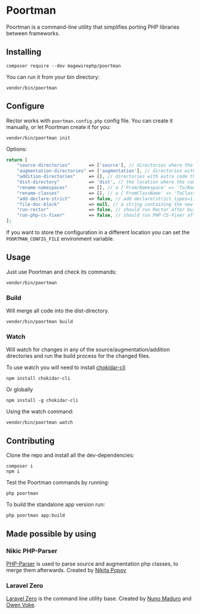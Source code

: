 # Poortman
Poortman is a command-line utility that simplifies porting PHP libraries between frameworks.

## Installing
```shell
composer require --dev magewirephp/poortman
```

You can run it from your bin directory:
```shell
vendor/bin/poortman
```

## Configure
Rector works with `poortman.config.php` config file. You can create it manually, or let Poortman create it for you:
```shell
vendor/bin/poortman init
```

Options:
```php
return [
    "source-directories"       => ['source'], // directories where the original source code lives
    "augmentation-directories" => ['augmentation'], // directories with the code that overwrites the orriginal classes
    "addition-directories"     => [], // directories with extra code that is just additional code to copy to the dist
    "dist-directory"           => 'dist', // the location where the combined code should go
    "rename-namespaces"        => [], // a ['From/Namespace' => 'To/Namespace'] array, to rename the orriginal namespaces to new ones
    "rename-classes"           => [], // a ['FromClassName' => 'ToClassName'] array, to rename specific class-names
    "add-declare-strict"       => false, // add declare(strict_types=1); to the top of every file
    "file-doc-block"           => null, // a string containing the new docblock for all files
    "run-rector"               => false, // should run Rector after build/watch?
    "run-php-cs-fixer"         => false, // should run PHP-CS-Fixer after build/watch?
];
```

If you want to store the configuration in a different location you can set the `POORTMAN_CONFIG_FILE` environment variable.

## Usage
Just use Poortman and check its commands:
```shell
vendor/bin/poortman
```

### Build
Will merge all code into the dist-directory.
```shell
vendor/bin/poortman build
```

### Watch
Will watch for changes in any of the source/augmentation/addition directories and run the build process for the changed files.

To use watch you will need to install [chokidar-cli](https://www.npmjs.com/package/chokidar-cli)
```shell
npm install chokidar-cli
```
Or globally
```shell
npm install -g chokidar-cli
```

Using the watch command:
```shell
vendor/bin/poortman watch
```

## Contributing
Clone the repo and install all the dev-dependencies:
```shell
composer i
npm i
```
Test the Poortman commands by running:
```shell
php poortman
```
To build the standalone app version run:
```shell
php poortman app:build
```

## Made possible by using

### Nikic PHP-Parser
[PHP-Parser](https://github.com/nikic/PHP-Parser) is used to parse source and augmentation php classes, to merge them afterwards.
Created by [Nikita Popov](https://github.com/nikic)

### Laravel Zero
[Laravel Zero](https://laravel-zero.com/) is the command line utility base.
Created by [Nuno Maduro](https://github.com/nunomaduro) and [Owen Voke](https://github.com/owenvoke).